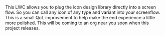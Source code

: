 This LWC allows you to plug the icon design library directly into a screen flow. So you can call any icon of any type and variant into your screenflow. This is a small QoL improvement to help make the end experience a little more polished. This will be coming to an org near you soon when this project releases.
